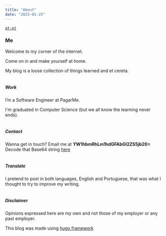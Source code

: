 ```yaml
---
title: "About"
date: "2023-01-25"
---
```


<code><a href="https://amandamata.github.io/pt-pt/about">pt-pt</a></code>

### Me

Welcome to my corner of the internet.

Come on in and make yourself at home.

My blog is a loose collection of things learned and et cereta.
<br/><br/>

##### Work

I’m a Software Engineer at PagarMe.

I'm graduated in Computer Science (but we all know the learning never ends).
<br/><br/>
##### Contact

Wanna get in touch? Email me at **YW1hbmRhLm1hdGFAbGl2ZS5jb20=**
<br/>
Decode that Base64 string [here](https://www.base64decode.org/)
<br/><br/>
##### Translate

I pretend to post in both languages, English and Portuguese, that was what I thought to try to improve my writing.
<br/><br/>
##### Disclaimer
Opinions expressed here are my own and not those of my employer or any past employer.

This blog was made using [hugo framework](https://gohugo.io/)

